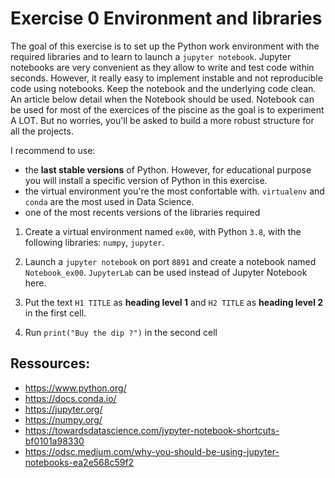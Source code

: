# Exercise 0 Environment and libraries

The goal of this exercise is to set up the Python work environment with the required libraries and to learn to launch a `jupyter notebook`. Jupyter notebooks are very convenient as they allow to write and test code within seconds. However, it really easy to implement instable and not reproducible code using notebooks. Keep the notebook and the underlying code clean. An article below detail when the Notebook should be used. Notebook can be used for most of the exercices of the piscine as the goal is to experiment A LOT. But no worries, you'll be asked to build a more robust structure for all the projects. 

I recommend to use:

- the **last stable versions** of Python. However, for educational purpose you will install a specific version of Python in this exercise. 
- the virtual environment you're the most confortable with. `virtualenv` and `conda` are the most used in Data Science.
- one of the most recents versions of the libraries required

1. Create a virtual environment named `ex00`, with Python `3.8`, with the following libraries: `numpy`, `jupyter`.

2. Launch a `jupyter notebook` on port `8891` and create a notebook named `Notebook_ex00`. `JupyterLab` can be used instead of Jupyter Notebook here. 

3. Put the text `H1 TITLE` as **heading level 1** and `H2 TITLE` as **heading level 2** in the first cell.

4. Run `print("Buy the dip ?")` in the second cell


## Ressources: 

- https://www.python.org/
- https://docs.conda.io/
- https://jupyter.org/
- https://numpy.org/
- https://towardsdatascience.com/jypyter-notebook-shortcuts-bf0101a98330
- https://odsc.medium.com/why-you-should-be-using-jupyter-notebooks-ea2e568c59f2